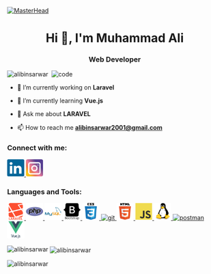 [![MasterHead](https://devtechnosys.com/insights/wp-content/uploads/2022/04/laravel-framework.png)](https://rishavchanda.io)
<h1 align="center">Hi 👋, I'm Muhammad Ali</h1>
<h3 align="center">Web Developer</h3>
<img width="400" align="right" src="https://devtechnosys.com/insights/wp-content/uploads/2022/10/Software-Developers.gif" alt='code' />

<p align="left"> <img src="https://komarev.com/ghpvc/?username=alibinsarwar&label=Profile%20views&color=0e75b6&style=flat" alt="alibinsarwar" /> </p>

- 🔭 I’m currently working on **Laravel**

- 🌱 I’m currently learning **Vue.js**

- 💬 Ask me about **LARAVEL**

- 📫 How to reach me **alibinsarwar2001@gmail.com**

<h3 align="left">Connect with me:</h3>
<p align="left">
<a href="edin.com/in/muhammad-ali25/" target="_blank" rel="noreferrer"> <img src="/img/linkdin.png" alt="linkdin" width="40" height="40"/> </a>
<a href="https://www.instagram.com/artisan_.ali/" target="_blank" rel="noreferrer"> <img src="/img/instagram.jpeg" alt="instagram" width="40" height="40"/> </a>
</p>

<h3 align="left">Languages and Tools:</h3>
<p align="left"> <a href="https://laravel.com/" target="_blank" rel="noreferrer"> <img src="https://raw.githubusercontent.com/devicons/devicon/master/icons/laravel/laravel-plain-wordmark.svg" alt="laravel" width="40" height="40"/> </a> <a href="https://www.php.net" target="_blank" rel="noreferrer"> <img src="https://raw.githubusercontent.com/devicons/devicon/master/icons/php/php-original.svg" alt="php" width="40" height="40"/> <a href="https://www.mysql.com/" target="_blank" rel="noreferrer"> <img src="https://raw.githubusercontent.com/devicons/devicon/master/icons/mysql/mysql-original-wordmark.svg" alt="mysql" width="40" height="40"/> <a href="https://getbootstrap.com" target="_blank" rel="noreferrer"> <img src="https://raw.githubusercontent.com/devicons/devicon/master/icons/bootstrap/bootstrap-plain-wordmark.svg" alt="bootstrap" width="40" height="40"/> </a> <a href="https://www.w3schools.com/css/" target="_blank" rel="noreferrer"> <img src="https://raw.githubusercontent.com/devicons/devicon/master/icons/css3/css3-original-wordmark.svg" alt="css3" width="40" height="40"/> </a> <a href="https://git-scm.com/" target="_blank" rel="noreferrer"> <img src="https://www.vectorlogo.zone/logos/git-scm/git-scm-icon.svg" alt="git" width="40" height="40"/> </a> <a href="https://www.w3.org/html/" target="_blank" rel="noreferrer"> <img src="https://raw.githubusercontent.com/devicons/devicon/master/icons/html5/html5-original-wordmark.svg" alt="html5" width="40" height="40"/> </a> <a href="https://developer.mozilla.org/en-US/docs/Web/JavaScript" target="_blank" rel="noreferrer"> <img src="https://raw.githubusercontent.com/devicons/devicon/master/icons/javascript/javascript-original.svg" alt="javascript" width="40" height="40"/> </a> <a href="https://www.linux.org/" target="_blank" rel="noreferrer"> <img src="https://raw.githubusercontent.com/devicons/devicon/master/icons/linux/linux-original.svg" alt="linux" width="40" height="40"/> </a>  </a>  </a><a href="https://postman.com" target="_blank" rel="noreferrer"> <img src="https://www.vectorlogo.zone/logos/getpostman/getpostman-icon.svg" alt="postman" width="40" height="40"/> </a> <a href="https://vuejs.org/" target="_blank" rel="noreferrer"> <img src="https://raw.githubusercontent.com/devicons/devicon/master/icons/vuejs/vuejs-original-wordmark.svg" alt="vuejs" width="40" height="40"/> </a> </p>

<p><img align="left" src="https://github-readme-stats.vercel.app/api/top-langs?username=alibinsarwar&show_icons=true&locale=en&layout=compact" alt="alibinsarwar" /></p>

<p>&nbsp;<img align="center" src="https://github-readme-stats.vercel.app/api?username=alibinsarwar&show_icons=true&locale=en" alt="alibinsarwar" /></p>

<p><img align="center" src="https://github-readme-streak-stats.herokuapp.com/?user=alibinsarwar&" alt="alibinsarwar" /></p>
